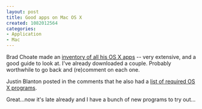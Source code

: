 ```yaml
--- 
layout: post
title: Good apps on Mac OS X
created: 1082012564
categories: 
- Application
- Mac
---
```

<p>Brad Choate made an <a href="http://bradchoate.com/weblog/2004/04/14/inventory">inventory of all his OS X apps</a> -- very extensive, and a good guide to look at. I've already downloaded a couple. Probably worthwhile to go back and (re)comment on each one.</p>

<p>Justin Blanton posted in the comments that he also had a <a href="http://justinblanton.com/archives/2004/03/29/required_os_x_programs/">list of required OS X programs</a>.</p>

<p>Great…now it's late already and I have a bunch of new programs to try out…</p>
